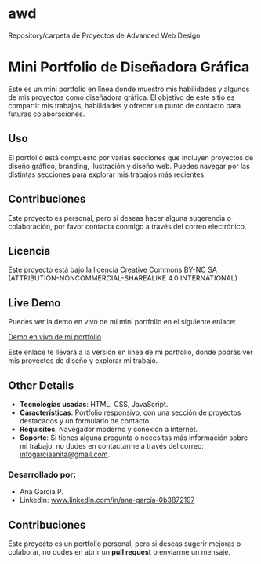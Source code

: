 # awd

Repository/carpeta de Proyectos de Advanced Web Design

# Mini Portfolio de Diseñadora Gráfica

Este es un mini portfolio en línea donde muestro mis habilidades y algunos de mis proyectos como diseñadora gráfica. El objetivo de este sitio es compartir mis trabajos, habilidades y ofrecer un punto de contacto para futuras colaboraciones.

## Uso

El portfolio está compuesto por varias secciones que incluyen proyectos de diseño gráfico, branding, ilustración y diseño web. Puedes navegar por las distintas secciones para explorar mis trabajos más recientes.

## Contribuciones

Este proyecto es personal, pero si deseas hacer alguna sugerencia o colaboración, por favor contacta conmigo a través del correo electrónico.

## Licencia

Este proyecto está bajo la licencia Creative Commons BY-NC SA (ATTRIBUTION-NONCOMMERCIAL-SHAREALIKE 4.0 INTERNATIONAL)

## Live Demo

Puedes ver la demo en vivo de mi mini portfolio en el siguiente enlace:

[Demo en vivo de mi portfolio](https://www.ejemplo.com/mi-portfolio)

Este enlace te llevará a la versión en línea de mi portfolio, donde podrás ver mis proyectos de diseño y explorar mi trabajo.

## Other Details

- **Tecnologías usadas**: HTML, CSS, JavaScript.
- **Características**: Portfolio responsivo, con una sección de proyectos destacados y un formulario de contacto.
- **Requisitos**: Navegador moderno y conexión a Internet.
- **Soporte**: Si tienes alguna pregunta o necesitas más información sobre mi trabajo, no dudes en contactarme a través del correo: infogarciaanita@gmail.com.

### Desarrollado por:

- Ana García P.
- Linkedin: www.linkedin.com/in/ana-garcía-0b3872197

## Contribuciones

Este proyecto es un portfolio personal, pero si deseas sugerir mejoras o colaborar, no dudes en abrir un **pull request** o enviarme un mensaje.
